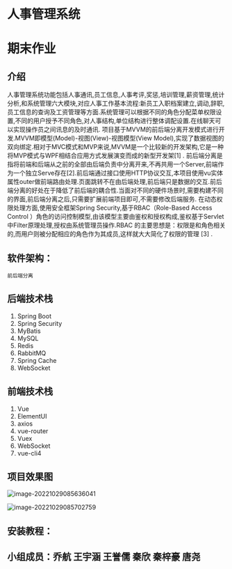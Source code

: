 # 人事管理系统
# 期末作业
## 介绍

人事管理系统功能包括人事通讯,员工信息,人事考评,奖惩,培训管理,薪资管理,统计分析,和系统管理六大模块,对应人事工作基本流程:新员工入职档案建立,调动,辞职,员工信息的查询及工资管理等方面.系统管理可以根据不同的角色分配菜单权限设置,不同的用户授予不同角色,对人事结构,单位结构进行整体调配设置.在线聊天可以实现操作员之间讯息的及时通讯.
项目基于MVVM的前后端分离开发模式进行开发.MVVM即模型(Model)-视图(View)-视图模型(View Model),实现了数据视图的双向绑定.相对于MVC模式和MVP来说,MVVM是一个比较新的开发架构,它是一种将MVP模式与WPF相结合应用方式发展演变而成的新型开发架[1] .
前后端分离是指将前端和后端从之前的全部由后端负责中分离开来,不再共用一个Server,前端作为一个独立Serve存在[2].前后端通过接口使用HTTP协议交互,本项目使用vu实体属性outer做前端路由处理.页面跳转不在由后端处理,前后端只是数据的交互.前后端分离的好处在于降低了前后端的耦合性.当面对不同的硬件场景时,需要构建不同的界面,前后端分离之后,只需要扩展前端项目即可,不需要修改后端服务.
在动态权限处理方面,使用安全框架Spring Security,基于RBAC（Role-Based Access Control ）角色的访问控制模型,由该模型主要由鉴权和授权构成,鉴权基于Servlet中Filter原理处理,授权由系统管理员操作.RBAC 的主要思想是：权限是和角色相关的,而用户则被分配相应的角色作为其成员,这样就大大简化了权限的管理 [3] .

## 软件架构：
    前后端分离
## 后端技术栈

1. Spring Boot
2. Spring Security
3. MyBatis
4. MySQL
5. Redis
6. RabbitMQ
7. Spring Cache
8. WebSocket

## 前端技术栈

1. Vue
2. ElementUI
3. axios
4. vue-router
5. Vuex
6. WebSocket
7. vue-cli4

## 项目效果图

![image-20221029085636041](C:\Users\Administrator\AppData\Roaming\Typora\typora-user-images\image-20221029085636041.png)

![image-20221029085702759](C:\Users\Administrator\AppData\Roaming\Typora\typora-user-images\image-20221029085702759.png)

## 安装教程：





## 小组成员：乔航 王宇涵 王誉儒 秦欣 秦梓豪 唐尧
